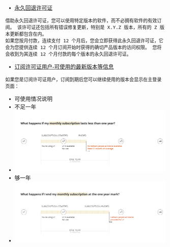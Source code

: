 <span  style="font-family: Simsun,serif; font-size: 17px; ">

- [永久回退许可证](https://sales.jetbrains.com/hc/zh-cn/articles/207240845-什么是永久回退许可证-)

~~~
借助永久回退许可证，您可以使用特定版本的软件，而不必拥有软件的有效订阅。 该许可证还包括所有错误修复更新，特别是 X.Y.Z 版本，所有的 Z 版本更新都包含在内。
如果您按月付款，连续支付 12 个月后，您会立即获得此永久回退许可证，它会为您提供连续 12 个月订阅开始时获得的确切产品版本的访问权限。 您将会收到为其连续 12 个月付款的每个版本的永久回退许可证。
~~~

- [订阅许可证用户-可使用的最新版本等信息](https://account.jetbrains.com/login)

~~~
如果您是订阅许可证用户，订阅到期后您可以继续使用的版本会显示在主登录页面：
~~~

- 可使用情况说明
- 不足一年
- ![不足一年](./pic/账户-不足一年.png)
- 够一年
- ![够一年](./pic/账户-够一年.png)

</span>